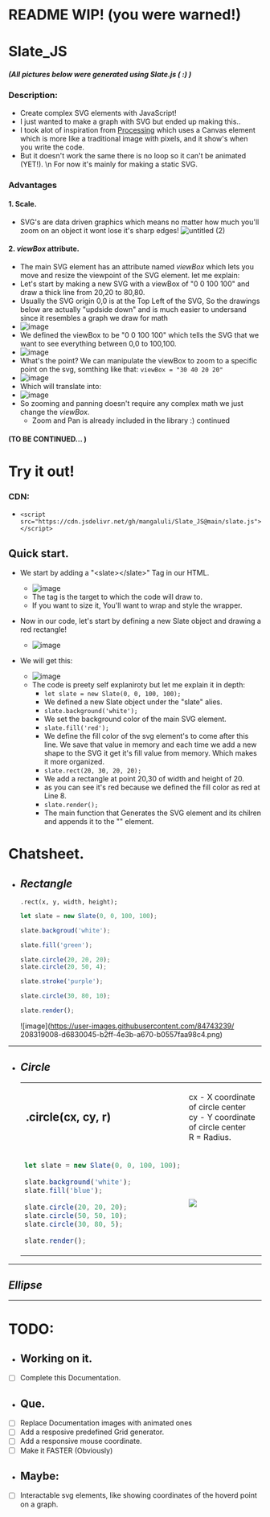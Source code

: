 # README WIP! (you were warned!)

# Slate_JS
##### (All pictures below were generated using Slate.js ( :) )


### Description:
- Create complex SVG elements with JavaScript!
- I just wanted to make a graph with SVG but ended up making this..
- I took alot of inspiration from [Processing](https://processing.org/) which uses a Canvas element which is more like a traditional image with pixels, and it show's when you write the code.
- But it doesn't work the same there is no loop so it can't be animated (YET!). \n For now it's mainly for making a static SVG.

### Advantages
#### 1. Scale.
  - SVG's are data driven graphics which means no matter how much you'll zoom on an object it wont lose it's sharp edges!
  ![untitled (2)](https://user-images.githubusercontent.com/84743239/208305657-6193148a-abba-48a8-bcfd-9a51f4cb36ee.jpg)

#### 2. *viewBox* attribute.
  -  The main SVG element has an attribute named *viewBox* which lets you move and resize the viewpoint of the SVG element. let me explain:
  - Let's start by making a new SVG with a viewBox of "0 0 100 100" and draw a thick line from 20,20 to 80,80.
  - Usually the SVG origin 0,0 is at the Top Left of the SVG, So the drawings below are actually "updside down" and is much easier to undersand since it resembles a graph we draw for math
  - ![image](https://user-images.githubusercontent.com/84743239/208307971-10a028f1-5d01-4a46-ada5-e8b2f69a0b5d.png)
  - We defined the viewBox to be "0 0 100 100" which tells the SVG that we want to see everything between 0,0 to 100,100.
  - ![image](https://user-images.githubusercontent.com/84743239/208307874-517cfa8c-a490-4f1a-bad4-d10d7e5fc81c.png)
  - What's the point?
    We can manipulate the viewBox to zoom to a specific point on the svg, somthing like that:
    `viewBox = "30 40 20 20"`
  - ![image](https://user-images.githubusercontent.com/84743239/208309322-987ce729-45d4-4e8b-8754-591d07e98451.png)
  - Which will translate into:
  - ![image](https://user-images.githubusercontent.com/84743239/208309435-9a1b0be6-d64e-424a-988a-201221a09f98.png)
  - So zooming and panning doesn't require any complex math we just change the *viewBox*.
    - Zoom and Pan is already included in the library :)
continued
#### (TO BE CONTINUED... )

# Try it out!
### CDN:
- `<script src="https://cdn.jsdelivr.net/gh/mangaluli/Slate_JS@main/slate.js"></script>`

## Quick start.
- We start by adding a "\<slate>\</slate>" Tag in our HTML.
  - ![image](https://user-images.githubusercontent.com/84743239/208310770-81647031-7f1d-4c8c-ab36-951d2e49e20f.png)
  - The <slate> tag is the target to which the code will draw to.
  - If you want to size it, You'll want to wrap <slate> and style the wrapper.
  
- Now in our code, let's start by defining a new Slate object and drawing a red rectangle!
  - ![image](https://user-images.githubusercontent.com/84743239/208311100-451d176a-ad63-4622-9b1b-9590ea473f3d.png)
- We will get this:
  - ![image](https://user-images.githubusercontent.com/84743239/208311692-5b2bd030-2087-4ce2-bd21-ce6a51c478f2.png)
  - The code is preety self explaniroty but let me explain it in depth:
    - `let slate = new Slate(0, 0, 100, 100);`
    - We defined a new Slate object under the "slate" alies.
    - `slate.background('white');`
    - We set the background color of the main SVG element.
    - `slate.fill('red');`
    - We define the fill color of the svg element's to come after this line. We save that value in memory and each time we add a new shape to the SVG it get it's fill value from memory. Which makes it more organized.
    - `slate.rect(20, 30, 20, 20);`
    - We add a rectangle at point 20,30 of width and height of 20.
    - as you can see it's red because we defined the fill color as red at Line 8.
    - `slate.render();`
    - The main function that Generates the SVG element and its chilren and appends it to the "<slate>" element.
  
# Chatsheet.
- ## *Rectangle*
  `.rect(x, y, width, height);`
  ```javascript
  let slate = new Slate(0, 0, 100, 100);

  slate.backgroud('white');

  slate.fill('green');

  slate.circle(20, 20, 20);
  slate.circle(20, 50, 4);

  slate.stroke('purple');

  slate.circle(30, 80, 10);

  slate.render();
  ```
  ![image](https://user-images.githubusercontent.com/84743239/  208319008-d6830045-b2ff-4e3b-a670-b0557faa98c4.png)
---
- ## *Circle*
  <table>
    <tr>
      <td style="font-weight: bold; font-size:1.4rem;">
          .circle(cx, cy, r)
      </td>
      <td> 
        <p>
          cx - X coordinate of circle center <br> 
          cy - Y coordinate of circle center <br> 
          R = Radius.
        </p> 
      </td>
      </tr>
    <tr>
  <td>

    ```javascript
    let slate = new Slate(0, 0, 100, 100);
    
    slate.background('white');
    slate.fill('blue');
    
    slate.circle(20, 20, 20);
    slate.circle(50, 50, 10);
    slate.circle(30, 80, 5);
    
    slate.render();
    ```
  </td>
    <td>
      <img src="https://user-images.githubusercontent.com/84743239/208547915-bea159ff-9e2e-4e93-a6c8-f4e22e4a78e0.png">
    </td>
  </tr>
  </table>


---
## *Ellipse*
  
---
# TODO: 
+  ## Working on it.
- [ ] Complete this Documentation.

+ ## Que.
- [ ]  Replace Documentation images with animated ones
- [ ]  Add a resposive predefined Grid generator.
- [ ]  Add a responsive mouse coordinate.
- [ ]  Make it FASTER (Obviously)
+ ## Maybe:
- [ ]  Interactable svg elements, like showing coordinates of the hoverd point on a graph.
